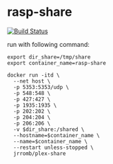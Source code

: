 # rasp-share

[![Build Status](https://travis-ci.org/jrrombaldo/rasp-share.svg?branch=master)](https://travis-ci.org/jrrombaldo/rasp-share)


run with following command:

```
export dir_share=/tmp/share
export container_name=rasp-share

docker run -itd \
  --net host \
  -p 5353:5353/udp \
  -p 548:548 \
  -p 427:427 \
  -p 1935:1935 \
  -p 202:202 \
  -p 204:204 \
  -p 206:206 \
  -v $dir_share:/shared \
  --hostname=$container_name \
  --name=$container_name \
  --restart unless-stopped \
  jrromb/plex-share

```